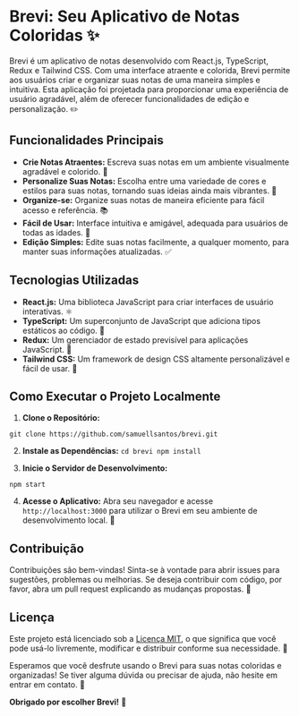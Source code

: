 # Brevi: Seu Aplicativo de Notas Coloridas ✨

Brevi é um aplicativo de notas desenvolvido com React.js, TypeScript, Redux e Tailwind CSS. Com uma interface atraente e colorida, Brevi permite aos usuários criar e organizar suas notas de uma maneira simples e intuitiva. Esta aplicação foi projetada para proporcionar uma experiência de usuário agradável, além de oferecer funcionalidades de edição e personalização. ✏️

## Funcionalidades Principais
- **Crie Notas Atraentes:** Escreva suas notas em um ambiente visualmente agradável e colorido. 🎨
- **Personalize Suas Notas:** Escolha entre uma variedade de cores e estilos para suas notas, tornando suas ideias ainda mais vibrantes. 🌟
- **Organize-se:** Organize suas notas de maneira eficiente para fácil acesso e referência. 📚
- **Fácil de Usar:** Interface intuitiva e amigável, adequada para usuários de todas as idades. 🤗
- **Edição Simples:** Edite suas notas facilmente, a qualquer momento, para manter suas informações atualizadas. ✅

## Tecnologias Utilizadas
- **React.js:** Uma biblioteca JavaScript para criar interfaces de usuário interativas. ⚛️
- **TypeScript:** Um superconjunto de JavaScript que adiciona tipos estáticos ao código. 📝
- **Redux:** Um gerenciador de estado previsível para aplicações JavaScript. 🔗
- **Tailwind CSS:** Um framework de design CSS altamente personalizável e fácil de usar. 🎉

## Como Executar o Projeto Localmente
1. **Clone o Repositório:**

`git clone https://github.com/samuellsantos/brevi.git
`

2. **Instale as Dependências:**
`cd brevi
npm install`


3. **Inicie o Servidor de Desenvolvimento:**

`npm start`



4. **Acesse o Aplicativo:**
Abra seu navegador e acesse `http://localhost:3000` para utilizar o Brevi em seu ambiente de desenvolvimento local. 🚀

## Contribuição
Contribuições são bem-vindas! Sinta-se à vontade para abrir issues para sugestões, problemas ou melhorias. Se deseja contribuir com código, por favor, abra um pull request explicando as mudanças propostas. 🙌

## Licença
Este projeto está licenciado sob a [Licença MIT](LICENSE), o que significa que você pode usá-lo livremente, modificar e distribuir conforme sua necessidade. 📜

Esperamos que você desfrute usando o Brevi para suas notas coloridas e organizadas! Se tiver alguma dúvida ou precisar de ajuda, não hesite em entrar em contato. 📧

**Obrigado por escolher Brevi!** 🌟


